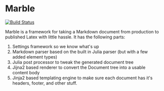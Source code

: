 # Marble

[![Build Status](https://travis-ci.org/dustinrb/Marble.jl.svg?branch=master)](https://travis-ci.org/dustinrb/Marble.jl)

Marble is a framework for taking a Markdown document from production to published Latex with little hassle. It has the following parts:

1. Settings framework so we know what's up
2. Markdown parser based on the built in Julia parser (but with a few added element types)
3. Julia post processor to tweak the generated document tree
4. Jijna2 based renderer to convert the Document tree into a usable content body
5. Jinja2 based templating engine to make sure each document has it's headers, footer, and other stuff.
